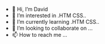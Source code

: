 - 👋 Hi, I’m David  
- 👀 I’m interested in .HTM CSS..
- 🌱 I’m currently learning .HTM CSS..
- 💞️ I’m looking to collaborate on ...
- 📫 How to reach me ...

<!---
amsotorn/amsotorn is a ✨ special ✨ repository because its `README.md` (this file) appears on your GitHub profile.
You can click the Preview link to take a look at your changes.
--->
